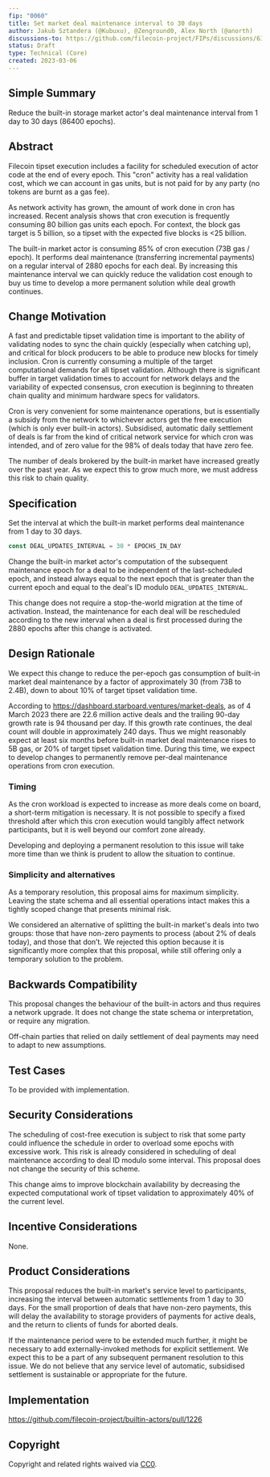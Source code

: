 ```yaml
---
fip: "0060"
title: Set market deal maintenance interval to 30 days
author: Jakub Sztandera (@Kubuxu), @Zenground0, Alex North (@anorth)
discussions-to: https://github.com/filecoin-project/FIPs/discussions/638
status: Draft
type: Technical (Core)
created: 2023-03-06
---
```


## Simple Summary
Reduce the built-in storage market actor's deal maintenance interval from 1 day to 30 days (86400 epochs).

## Abstract
Filecoin tipset execution includes a facility for scheduled execution of actor code at the end of every epoch.
This "cron" activity has a real validation cost, which we can account in gas units, 
but is not paid for by any party (no tokens are burnt as a gas fee). 

As network activity has grown, the amount of work done in cron has increased. 
Recent analysis shows that cron execution is frequently consuming 80 billion gas units each epoch. 
For context, the block gas target is 5 billion, so a tipset with the expected five blocks is &lt;25 billion. 

The built-in market actor is consuming 85% of cron execution (73B gas / epoch). 
It performs deal maintenance (transferring incremental payments) on a regular interval of 2880 epochs for each deal.
By increasing this maintenance interval we can quickly reduce the validation cost enough to 
buy us time to develop a more permanent solution while deal growth continues.

## Change Motivation
A fast and predictable tipset validation time is important to the ability of validating nodes to
sync the chain quickly (especially when catching up),
and critical for block producers to be able to produce new blocks for timely inclusion.
Cron is currently consuming a multiple of the target computational demands for all tipset validation.
Although there is significant buffer in target validation times to account for network delays and the variability of expected consensus,
cron execution is beginning to threaten chain quality and minimum hardware specs for validators.

Cron is very convenient for some maintenance operations,
but is essentially a subsidy from the network to whichever actors get the free execution (which is only ever built-in actors).
Subsidised, automatic daily settlement of deals is far from the kind of critical network service for which cron was intended,
and of zero value for the 98% of deals today that have zero fee.

The number of deals brokered by the built-in market have increased greatly over the past year.
As we expect this to grow much more, we must address this risk to chain quality.

## Specification
Set the interval at which the built-in market performs deal maintenance from 1 day to 30 days.

```rust
const DEAL_UPDATES_INTERVAL = 30 * EPOCHS_IN_DAY
```

Change the built-in market actor's computation of the subsequent maintenance epoch for a deal to 
be independent of the last-scheduled epoch, and instead always equal to the next epoch that is
greater than the current epoch and equal to the deal's ID modulo `DEAL_UPDATES_INTERVAL`.

This change does not require a stop-the-world migration at the time of activation.
Instead, the maintenance for each deal will be rescheduled according to the new interval when
a deal is first processed during the 2880 epochs after this change is activated.

## Design Rationale
We expect this change to reduce the per-epoch gas consumption of built-in market deal maintenance
by a factor of approximately 30 (from 73B to 2.4B), down to about 10% of target tipset validation time.

According to https://dashboard.starboard.ventures/market-deals, as of 4 March 2023 there are 22.6 million active deals
and the trailing 90-day growth rate is 94 thousand per day.
If this growth rate continues, the deal count will double in approximately 240 days.
Thus we might reasonably expect at least six months before built-in market deal maintenance
rises to 5B gas, or 20% of target tipset validation time.
During this time, we expect to develop changes to permanently remove per-deal maintenance operations from cron execution.

### Timing
As the cron workload is expected to increase as more deals come on board, a short-term mitigation is necessary.
It is not possible to specify a fixed threshold after which this cron execution would tangibly affect network participants,
but it is well beyond our comfort zone already.

Developing and deploying a permanent resolution to this issue will take more time than we think
is prudent to allow the situation to continue.

### Simplicity and alternatives
As a temporary resolution, this proposal aims for maximum simplicity. 
Leaving the state schema and all essential operations intact makes this a tightly scoped change 
that presents minimal risk.

We considered an alternative of splitting the built-in market's deals into two groups:
those that have non-zero payments to process (about 2% of deals today), and those that don’t.
We rejected this option because it is significantly more complex that this proposal, 
while still offering only a temporary solution to the problem.

## Backwards Compatibility
This proposal changes the behaviour of the built-in actors and thus requires a network upgrade.
It does not change the state schema or interpretation, or require any migration.

Off-chain parties that relied on daily settlement of deal payments may need to adapt to new assumptions.

## Test Cases
To be provided with implementation.

## Security Considerations
The scheduling of cost-free execution is subject to risk that some party could influence the schedule
in order to overload some epochs with excessive work.
This risk is already considered in scheduling of deal maintenance according to deal ID modulo some interval.
This proposal does not change the security of this scheme.

This change aims to improve blockchain availability by decreasing the expected computational work of
tipset validation to approximately 40% of the current level.

## Incentive Considerations
None.

## Product Considerations
This proposal reduces the built-in market's service level to participants,
increasing the interval between automatic settlements from 1 day to 30 days.
For the small proportion of deals that have non-zero payments, this will delay the availability
to storage providers of payments for active deals, and the return to clients of funds for aborted deals.

If the maintenance period were to be extended much further, 
it might be necessary to add externally-invoked methods for explicit settlement.
We expect this to be a part of any subsequent permanent resolution to this issue. 
We do not believe that any service level of automatic, subsidised settlement is sustainable or appropriate for the future.

## Implementation
https://github.com/filecoin-project/builtin-actors/pull/1226

## Copyright
Copyright and related rights waived via [CC0](https://creativecommons.org/publicdomain/zero/1.0/).
